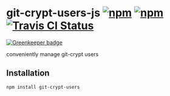 # git-crypt-users-js [![npm](https://img.shields.io/npm/v/git-crypt-ls-users.svg?maxAge=2592000)](https://www.npmjs.com/package/git-crypt-ls-users) [![npm](https://img.shields.io/npm/v/git-crypt-users.svg?maxAge=2592000)](https://www.npmjs.com/package/git-crypt-users) [![Travis CI Status](https://travis-ci.org/jokeyrhyme/git-crypt-users-js.svg?branch=master)](https://travis-ci.org/jokeyrhyme/git-crypt-users-js)

[![Greenkeeper badge](https://badges.greenkeeper.io/jokeyrhyme/git-crypt-users-js.svg)](https://greenkeeper.io/)

conveniently manage git-crypt users


## Installation

```sh
npm install git-crypt-users
```
